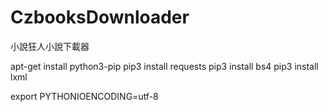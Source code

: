 # CzbooksDownloader
小說狂人小說下載器

apt-get install python3-pip
pip3 install requests
pip3 install bs4
pip3 install lxml

export PYTHONIOENCODING=utf-8

